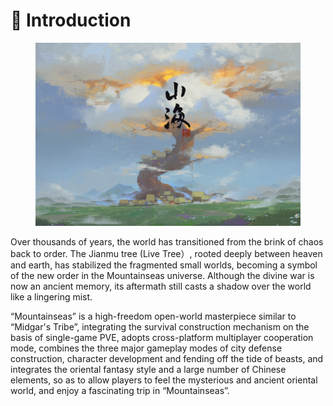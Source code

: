 # 📖 Introduction

<figure><img src=".gitbook/assets/image (3) (1) (1) (1).png" alt=""><figcaption></figcaption></figure>

Over thousands of years, the world has transitioned from the brink of chaos back to order. The Jianmu tree (Live Tree）, rooted deeply between heaven and earth, has stabilized the fragmented small worlds, becoming a symbol of the new order in the Mountainseas universe. Although the divine war is now an ancient memory, its aftermath still casts a shadow over the world like a lingering mist.&#x20;



“Mountainseas” is a high-freedom open-world masterpiece similar to “Midgar's Tribe”,  integrating the survival construction mechanism on the basis of single-game PVE, adopts cross-platform multiplayer cooperation mode, combines the three major gameplay modes of city defense construction, character development and fending off the tide of beasts, and integrates the oriental fantasy style and a large number of Chinese elements, so as to allow players to feel the mysterious and ancient oriental world, and enjoy a fascinating trip in “Mountainseas”.







